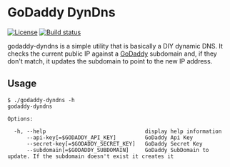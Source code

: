 GoDaddy DynDns
==============

[![License](http://img.shields.io/badge/license-mit-blue.svg?style=flat-square)](https://raw.githubusercontent.com/sestus/godyndns/master/LICENSE)
[![Build status](https://travis-ci.com/sestus/godyndns.svg?branch=master)](https://travis-ci.com/github/sestus/godyndns)


godaddy-dyndns is a simple utility that is basically a DIY dynamic DNS. It checks the current public IP against a
[GoDaddy](https://godaddy.com) subdomain and,  if they don't match, it updates the subdomain to point to the new IP address.

Usage
-----

```
$ ./godaddy-dyndns -h
godaddy-dyndns

Options:

  -h, --help                               display help information
      --api-key[=$GODADDY_API_KEY]         GoDaddy Api Key
      --secret-key[=$GODADDY_SECRET_KEY]   GoDaddy Secret Key
      --subdomain[=$GODADDY_SUBDOMAIN]     GoDaddy SubDomain to update. If the subdomain doesn't exist it creates it

```
